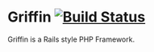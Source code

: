 # Griffin [![Build Status](https://secure.travis-ci.org/venkatagiri/griffin.png?branch=master)](http://travis-ci.org/venkatagiri/griffin)

Griffin is a Rails style PHP Framework.